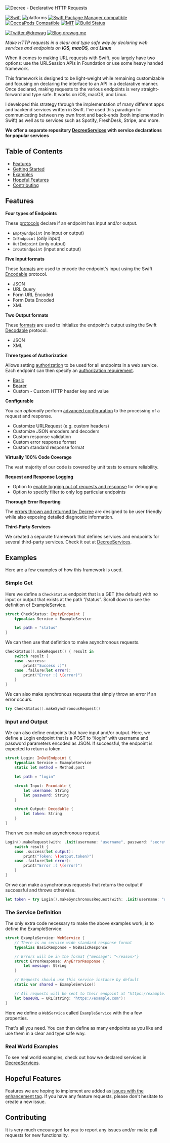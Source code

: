 ![Decree - Declarative HTTP Requests](https://github.com/drewag/Decree/raw/master/Assets/Header.jpg)

[![Swift](https://img.shields.io/badge/Swift-5.1-lightgrey.svg?colorA=28a745&colorB=4E4E4E)](https://swift.org)
![platforms](https://img.shields.io/badge/Platforms-iOS%208%20%7C%20macOS%2010.10%20%7C%20Linux-lightgrey.svg?colorA=28a745&colorB=4E4E4E)
[![Swift Package Manager compatible](https://img.shields.io/badge/SPM-compatible-brightgreen.svg?style=flat&colorA=28a745&&colorB=4E4E4E)](https://github.com/apple/swift-package-manager)
[![CocoaPods Compatible](https://img.shields.io/cocoapods/v/CryptoSwift.svg?style=flat&label=CocoaPods&colorA=28a745&&colorB=4E4E4E)](https://cocoapods.org/pods/CryptoSwift)
[![MIT](https://img.shields.io/badge/license-MIT-blue.svg?style=flat)](/LICENSE)
[![Build Status](https://dev.azure.com/accounts-microsoft/Drewag/_apis/build/status/drewag.Decree?branchName=master)](https://dev.azure.com/accounts-microsoft/Drewag/_build/latest?definitionId=1&branchName=master)

[![Twitter @drewag](https://img.shields.io/badge/Twitter-@drewag-blue.svg?style=flat)](http://twitter.com/drewag)
[![Blog drewag.me](https://img.shields.io/badge/Blog-drewag.me-blue.svg?style=flat)](http://drewag.me)

*Make HTTP requests in a clear and type safe way by declaring web services and endpoints on **iOS**, **macOS**, and **Linux***

When it comes to making URL requests with Swift, you largely have two options: use the URLSession APIs in Foundation or use some heavy handed framework.

This framework is designed to be light-weight while remaining customizable and focusing on declaring the interface to an API in a declarative manner. Once declared, making requests to the various endpoints is very straight-forward and type safe. It works on iOS, macOS, and Linux.

I developed this strategy through the implementation of many different apps and backend services written in Swift. I've used this paradigm for communicating between my own front and back-ends (both implemented in Swift) as well as to services such as Spotify, FreshDesk, Stripe, and more.

**We offer a separate repository [DecreeServices](https://github.com/drewag/DecreeServices) with service declarations for popular services** 

Table of Contents
--------------

- [Features](#features)
- [Getting Started](https://github.com/drewag/Decree/wiki)
- [Examples](#examples)
- [Hopeful Features](#hopeful-features)
- [Contributing](#contributing)

Features
--------

**Four types of Endpoints**

These [protocols](https://github.com/drewag/Decree/wiki/Declaring-Endpoints#endpoint-types) declare if an endpoint has input and/or output.

- `EmptyEndpoint` (no input or output)
- `InEndpoint` (only input)
- `OutEndpoint` (only output)
- `InOutEndpoint` (input and output)

**Five Input formats**

These [formats](https://github.com/drewag/Decree/wiki/Declaring-Endpoints#input-format) are used to encode the endpoint's input using the Swift [Encodable](https://developer.apple.com/documentation/foundation/archives_and_serialization/encoding_and_decoding_custom_types) protocol.

- JSON
- URL Query
- Form URL Encoded
- Form Data Encoded
- XML

**Two Output formats**

These [formats](https://github.com/drewag/Decree/wiki/Declaring-Endpoints#output-format) are used to initialize the endpoint's output using the Swift [Decodable](https://developer.apple.com/documentation/foundation/archives_and_serialization/encoding_and_decoding_custom_types) protocol.

- JSON
- XML

**Three types of Authorization**

Allows setting [authorization](https://github.com/drewag/Decree/wiki/Declaring-Web-Services#authorization) to be used for all endpoints in a web service. Each endpoint can then specify an [authorization requirement](https://github.com/drewag/Decree/wiki/Declaring-Endpoints#authorization-requirement).

- [Basic](https://en.wikipedia.org/wiki/Basic_access_authentication)
- [Bearer](https://swagger.io/docs/specification/authentication/bearer-authentication)
- Custom - Custom HTTP header key and value

**Configurable**

You can *optionally* perform [advanced configuration](https://github.com/drewag/Decree/wiki/Declaring-Web-Services#configuration) to the processing of a request and response.

- Customize URLRequest (e.g. custom headers)
- Customize JSON encoders and decoders
- Custom response validation
- Custom error response format
- Custom standard response format

**Virtually 100% Code Coverage**

The vast majority of our code is covered by unit tests to ensure reliability.

**Request and Response Logging**
- Option to [enable logging out of requests and response](https://github.com/drewag/Decree/wiki/Debugging-Helpers) for debugging
- Option to specify filter to only log particular endpoints

**Thorough Error Reporting**

The [errors thrown and returned by Decree](https://github.com/drewag/Decree/wiki/Debugging-Helpers#errors) are designed to be user friendly while also exposing detailed diagnostic information.

**Third-Party Services**

We created a separate framework that defines services and endpoints for several third-party services. Check it out at [DecreeServices](https://github.com/drewag/DecreeServices).

Examples
----------
Here are a few examples of how this framework is used.

### Simple Get

Here we define a `CheckStatus` endpoint that is a GET (the default) with no input or output that exists at the path “/status”.
Scroll down to see the definition of ExampleService.

```swift
struct CheckStatus: EmptyEndpoint {
    typealias Service = ExampleService

    let path = "status"
}
```

We can then use that definition to make asynchronous requests.

```swift
CheckStatus().makeRequest() { result in
    switch result {
    case .success:
        print("Success :)")
    case .failure(let error):
        print("Error :( \(error)")
    }
}
```

We can also make synchronous requests that simply throw an error if an error occurs.

```swift
try CheckStatus().makeSynchronousRequest()
```

### Input and Output

We can also define endpoints that have input and/or output. Here, we define a Login endpoint that is a
POST to “/login” with username and password parameters encoded as JSON. If successful, the endpoint is
expected to return a token.

```swift
struct Login: InOutEndpoint {
    typealias Service = ExampleService
    static let method = Method.post

    let path = "login"

    struct Input: Encodable {
        let username: String
        let password: String
    }

    struct Output: Decodable {
        let token: String
    }
}
```

Then we can make an asynchronous request.

```swift
Login().makeRequest(with: .init(username: "username", password: "secret")) { result in
    switch result {
    case .success(let output):
        print("Token: \(output.token)")
    case .failure(let error):
        print("Error :( \(error)")
    }
}
```

Or we can make a synchronous requests that returns the output if successful and throws otherwise.

```swift
let token = try Login().makeSynchronousRequest(with: .init(username: "username", password: "secret")).token
```

### The Service Definition

The only extra code necessary to make the above examples work, is to define the ExampleService:

```swift
struct ExampleService: WebService {
    // There is no service wide standard response format
    typealias BasicResponse = NoBasicResponse

    // Errors will be in the format {"message": "<reason>"}
    struct ErrorResponse: AnyErrorResponse {
        let message: String
    }

    // Requests should use this service instance by default
    static var shared = ExampleService()

    // All requests will be sent to their endpoint at "https://example.com"
    let baseURL = URL(string: "https://example.com")!
}
```

Here we define a `WebService` called `ExampleService` with the a few properties.

That's all you need. You can then define as many endpoints as you like and use them in a clear and type safe way.

### Real World Examples

To see real world examples, check out how we declared services in [DecreeServices](https://github.com/drewag/DecreeServices/tree/master/Sources/DecreeServices).

Hopeful Features
------------

Features we are hoping to implement are added as [issues with the enhancement tag](https://github.com/drewag/Decree/issues?q=is%3Aissue+is%3Aopen+label%3Aenhancement). If you have any feature requests, please don't hesitate to create a new issue.

Contributing
---------

It is very much encouraged for you to report any issues and/or make pull requests for new functionality.
